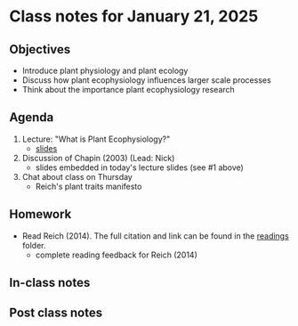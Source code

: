 # Class notes for January 21, 2025

## Objectives
- Introduce plant physiology and plant ecology
- Discuss how plant ecophysiology influences larger scale processes
- Think about the importance plant ecophysiology research

## Agenda
1. Lecture: "What is Plant Ecophysiology?"
	- [slides](../lecutre_slides/slides_01.21.2025.pdf)
2. Discussion of Chapin (2003) (Lead: Nick)
	- slides embedded in today's lecture slides (see #1 above)
3. Chat about class on Thursday
	- Reich's plant traits manifesto

## Homework
- Read Reich (2014). The full citation and link can be found in the 
[readings](../readings) folder.
	- complete reading feedback for Reich (2014)

## In-class notes

## Post class notes
